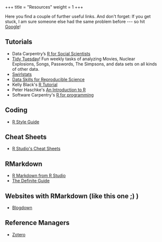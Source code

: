 +++
title = "Resources"
weight = 1
+++

Here you find a couple of further useful links. And don't forget: If you get stuck, I am sure someone else had the same problem before --- so hit [Google](www.google.com)!

## Tutorials
- Data Carpentry’s [R for Social Scientists](https://datacarpentry.org/r-socialsci/)
- [Tidy Tuesday](https://www.tidytuesday.com/)! Fun weekly tasks of analyzing Movies, Nuclear Explosions, Songs, Passwords, The Simpsons, and data sets on all kinds of other data.
- [Swirlstats](https://swirlstats.com/)
- [Data Skills for Reproducible Science](https://psyteachr.github.io/msc-data-skills/)
- Kelly Black's [R Tutorial](https://www.cyclismo.org/tutorial/R/)
- Peter Haschke's [An Introduction to R](http://www.sas.rochester.edu/psc/thestarlab/help/rcourse/R-Course.pdf)
- Software Carpentry's [R for programming](https://swcarpentry.github.io/r-novice-inflammation/)

## Coding
- [R Style Guide](http://adv-r.had.co.nz/Style.html)

## Cheat Sheets
- [R Studio's Cheat Sheets](https://rstudio.com/resources/cheatsheets/)

## RMarkdown
- [R Markdown from R Studio](https://rmarkdown.rstudio.com/lesson-1.html)
- [The Definite Guide](https://bookdown.org/yihui/rmarkdown/)

## Websites with RMarkdown (like this one ;) )
- [Blogdown](https://bookdown.org/yihui/blogdown/)

## Reference Managers
- [Zotero](https://www.zotero.org/)